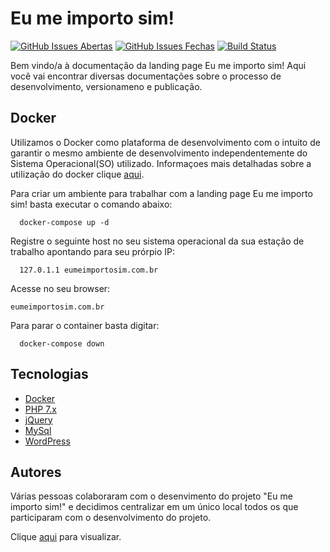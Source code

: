 # Eu me importo sim!

[![GitHub Issues Abertas](https://img.shields.io/github/issues/sara-nossa-terra/eumeimportosim.svg?maxAge=2592000)]() 
[![GitHub Issues Fechas](https://img.shields.io/github/issues-closed-raw/sara-nossa-terra/eumeimportosim.svg?maxAge=2592000)]()
[![Build Status](https://travis-ci.org/sara-nossa-terra/eumeimportosim.svg?branch=master)](https://travis-ci.org/sara-nossa-terra/eumeimportosim)

Bem vindo/a à documentação da landing page Eu me importo sim! Aqui você vai encontrar diversas documentações sobre o processo de desenvolvimento, versionameno e publicação.

## Docker
Utilizamos o Docker como plataforma de desenvolvimento com o intuito de garantir o mesmo ambiente de desenvolvimento 
independentemente do Sistema Operacional(SO) utilizado. Informaçoes mais detalhadas sobre a utilização do docker clique
[aqui](doc/Guia_utilizacao_docker.md).

Para criar um ambiente para trabalhar com a landing page Eu me importo sim! basta executar o comando abaixo:
```
  docker-compose up -d
```

Registre o seguinte host no seu sistema operacional da sua estação de trabalho apontando para seu prórpio IP:
```
  127.0.1.1	eumeimportosim.com.br
```

Acesse no seu browser:
```
eumeimportosim.com.br
```

Para parar o container basta digitar:
```
  docker-compose down
```


## Tecnologias
* [Docker](https://www.docker.com/)
* [PHP 7.x](http://php.net/)
* [jQuery](https://jquery.com/)
* [MySql](https://www.oracle.com/database/technologies/mysql.html)
* [WordPress](https://wordpress.org/about/)

## Autores
Várias pessoas colaboraram com o desenvimento do projeto "Eu me importo sim!" e decidimos centralizar em um único local todos os que participaram com o desenvolvimento do projeto.
  
Clique [aqui](https://github.com/sara-nossa-terra/eumeimportosim/graphs/contributors) para visualizar.
